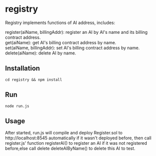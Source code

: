 # registry
Registry implements functions of AI address,  includes:<br/>

register(aiName, billingAddr): register an AI by AI's name and its billing contract address.<br/>
get(aiName): get AI's billing contract address by name.<br/>
set(aiName, billingAddr): set AI's billing contract address by name.<br/>
delete(aiName): delete AI by name.

## Installation
~~~shell
cd registry && npm install
~~~
## Run
~~~
node run.js
~~~
## Usage
After started, run.js will compile and deploy Register.sol to http://localhost:8545 automatically if it wasn't deployed before,
then call register.js' function registerAI() to register an AI if it was not registered before,else
call delete deleteAIByName() to delete this AI to test.
